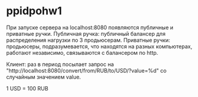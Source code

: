 # ppidpohw1

При запуске сервера на localhost:8080 появляются публичные и приватные ручки. 
Публичная ручка: публичный балансер для распределения нагрузки по 3 продьюсерам.
Приватные ручки: продьюсеры, подразумевается, что находятся на разных компьютерах, работают независимо, связываются с балансером по http.

Клиент: раз в период посылает запрос на "http://localhost:8080/convert/from/RUB/to/USD/?value=%d" со случайным значением value.

1 USD = 100 RUB
